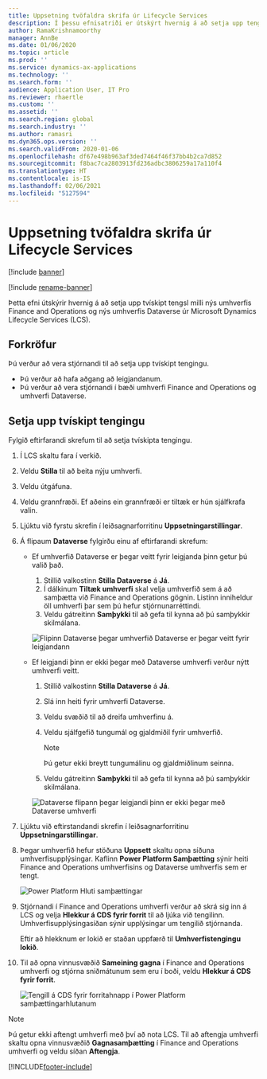 ```yaml
---
title: Uppsetning tvöfaldra skrifa úr Lifecycle Services
description: Í þessu efnisatriði er útskýrt hvernig á að setja upp tengingu tvöfaldrar skráningar úr Microsoft Dynamics Lifecycle Services (LCS).
author: RamaKrishnamoorthy
manager: AnnBe
ms.date: 01/06/2020
ms.topic: article
ms.prod: ''
ms.service: dynamics-ax-applications
ms.technology: ''
ms.search.form: ''
audience: Application User, IT Pro
ms.reviewer: rhaertle
ms.custom: ''
ms.assetid: ''
ms.search.region: global
ms.search.industry: ''
ms.author: ramasri
ms.dyn365.ops.version: ''
ms.search.validFrom: 2020-01-06
ms.openlocfilehash: df67e498b963af3ded7464f46f37bb4b2ca7d852
ms.sourcegitcommit: f8bac7ca2803913fd236adbc3806259a17a110f4
ms.translationtype: HT
ms.contentlocale: is-IS
ms.lasthandoff: 02/06/2021
ms.locfileid: "5127594"
---
```

# <a name="dual-write-setup-from-lifecycle-services"></a>Uppsetning tvöfaldra skrifa úr Lifecycle Services

[!include [banner](../../includes/banner.md)]

[!include [rename-banner](~/includes/cc-data-platform-banner.md)]

Þetta efni útskýrir hvernig á að setja upp tvískipt tengsl milli nýs umhverfis Finance and Operations og nýs umhverfis Dataverse úr Microsoft Dynamics Lifecycle Services (LCS).

## <a name="prerequisites"></a>Forkröfur

Þú verður að vera stjórnandi til að setja upp tvískipt tengingu.

+ Þú verður að hafa aðgang að leigjandanum.
+ Þú verður að vera stjórnandi í bæði umhverfi Finance and Operations og umhverfi Dataverse.

## <a name="set-up-a-dual-write-connection"></a>Setja upp tvískipt tengingu

Fylgið eftirfarandi skrefum til að setja tvískipta tengingu.

1. Í LCS skaltu fara í verkið.
2. Veldu **Stilla** til að beita nýju umhverfi.
3. Veldu útgáfuna. 
4. Veldu grannfræði. Ef aðeins ein grannfræði er tiltæk er hún sjálfkrafa valin.
5. Ljúktu við fyrstu skrefin í leiðsagnarforritinu **Uppsetningarstillingar**.
6. Á flipaum **Dataverse** fylgirðu einu af eftirfarandi skrefum:

    - Ef umhverfið Dataverse er þegar veitt fyrir leigjanda þinn getur þú valið það.

        1. Stillið valkostinn **Stilla Dataverse** á **Já**.
        2. Í dálkinum **Tiltæk umhverfi** skal velja umhverfið sem á að samþætta við Finance and Operations gögnin. Listinn inniheldur öll umhverfi þar sem þú hefur stjórnunarréttindi.
        3. Veldu gátreitinn **Samþykki** til að gefa til kynna að þú samþykkir skilmálana.

        ![Flipinn Dataverse þegar umhverfið Dataverse er þegar veitt fyrir leigjandann](../dual-write/media/lcs_setup_1.png)

    - Ef leigjandi þinn er ekki þegar með Dataverse umhverfi verður nýtt umhverfi veitt.

        1. Stillið valkostinn **Stilla Dataverse** á **Já**.
        2. Slá inn heiti fyrir umhverfi Dataverse.
        3. Veldu svæðið til að dreifa umhverfinu á.
        4. Veldu sjálfgefið tungumál og gjaldmiðil fyrir umhverfið.

            > [!NOTE]
            > Þú getur ekki breytt tungumálinu og gjaldmiðlinum seinna.

        5. Veldu gátreitinn **Samþykki** til að gefa til kynna að þú samþykkir skilmálana.

        ![Dataverse flipann þegar leigjandi þinn er ekki þegar með Dataverse umhverfi](../dual-write/media/lcs_setup_2.png)

7. Ljúktu við eftirstandandi skrefin í leiðsagnarforritinu **Uppsetningarstillingar**.
8. Þegar umhverfið hefur stöðuna **Uppsett** skaltu opna síðuna umhverfisupplýsingar. Kaflinn **Power Platform Samþætting** sýnir heiti Finance and Operations umhverfisins og Dataverse umhverfis sem er tengt.

    ![Power Platform Hluti samþættingar](../dual-write/media/lcs_setup_3.png)

9. Stjórnandi í Finance and Operations umhverfi verður að skrá sig inn á LCS og velja **Hlekkur á CDS fyrir forrit** til að ljúka við tengilinn. Umhverfisupplýsingasíðan sýnir upplýsingar um tengilið stjórnanda.

    Eftir að hlekknum er lokið er staðan uppfærð til **Umhverfistengingu lokið**.

10. Til að opna vinnusvæðið **Sameining gagna** í Finance and Operations umhverfi og stjórna sniðmátunum sem eru í boði, veldu **Hlekkur á CDS fyrir forrit**.

    ![Tengill á CDS fyrir forritahnapp í Power Platform samþættingarhlutanum](../dual-write/media/lcs_setup_4.png)

> [!NOTE]
> Þú getur ekki aftengt umhverfi með því að nota LCS. Til að aftengja umhverfi skaltu opna vinnusvæðið **Gagnasamþætting** í Finance and Operations umhverfi og veldu síðan **Aftengja**.



[!INCLUDE[footer-include](../../../../includes/footer-banner.md)]